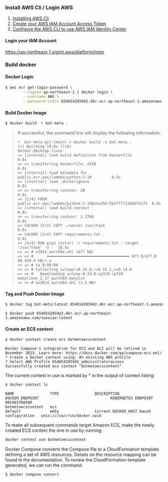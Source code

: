 ### 

### Install AWS Cli / Login AWS
1. [Installing AWS Cli](https://docs.aws.amazon.com/cli/latest/userguide/cli-chap-welcome.html)
2. [Create your AWS IAM Account Access Token](https://docs.aws.amazon.com/IAM/latest/UserGuide/id_credentials_access-keys.html)
3. [Configure the AWS CLI to use AWS IAM Identity Center](https://docs.aws.amazon.com/cli/latest/userguide/sso-configure-profile-token.html#sso-configure-profile-token-auto-sso) 

#### Login your IAM Account
https://ap-northeast-1.signin.aws/platform/login

### Build docker

#### Docker Login 

```bash
$ aws ecr get-login-password \
        --region ap-northeast-1 | docker login \
        --username AWS \
        --password-stdin 654654285942.dkr.ecr.ap-northeast-1.amazonaws.com/xuexiao
```

#### Build Docker Image
```bash
$ docker build -t bot-meta .
```

> If successful, the command line will display the following information:
> 
> ```
> ➜  bot-meta git:(main) ✗ docker build -t bot-meta .
> [+] Building 19.0s (7/8)                                   docker:desktop-linux
> => [internal] load build definition from Dockerfile                       0.0s
> => => transferring dockerfile: 432B                                       0.0s
> => [internal] load metadata for public.ecr.aws/lambda/python:3.10         0.5s
> => [internal] load .dockerignore                                          0.0s
> => => transferring context: 2B                                            0.0s
> => [1/4] FROM public.ecr.aws/lambda/python:3.10@sha256:5b2fff723b6dfd1f4  0.0s
> => [internal] load build context                                          0.0s
> => => transferring context: 1.27kB                                        0.0s
> => CACHED [2/4] COPY ./server /var/task                                   0.0s
> => CACHED [3/4] COPY requirements.txt .                                   0.0s
> => [4/4] RUN pip3 install -r requirements.txt --target "/var/task" -U -  18.5s
> => => # x2014_aarch64.whl (677 kB)
> => => #      ━━━━━━━━━━━━━━━━━━━━━━━━━━━━━━━━━━━━━ 677.0/677.0 kB 439.9 kB/s e
> => => # ta 0:00:00
> => => # Collecting uvloop!=0.15.0,!=0.15.1,>=0.14.0
> => => #   Downloading uvloop-0.19.0-cp310-cp310-manylinux_2_17_aarch64.manylin
> => => # ux2014_aarch64.whl (3.4 MB)
> ```

#### Tag and Push Docker Image

```bash
$ docker tag bot-meta:latest 654654285942.dkr.ecr.ap-northeast-1.amazonaws.com/xuexiao:latest
```

```
$ docker push 654654285942.dkr.ecr.ap-northeast-1.amazonaws.com/xuexiao:latest
```


#### Create an ECS context
```bash
$ docker context create ecs botmetaecscontext
```

```
Docker Compose's integration for ECS and ACI will be retired in November 2023. Learn more: https://docs.docker.com/go/compose-ecs-eol/
? Create a Docker context using: An existing AWS profile
? Select AWS Profile 654654285942_administratoraccess
Successfully created ecs context "botmetaecscontext"
```

The current context in use is marked by  * in the output of context listing:

```bash
$ docker context ls
```

```
NAME                TYPE                DESCRIPTION                               DOCKER ENDPOINT                                KUBERNETES ENDPOINT   ORCHESTRATOR
botmetaecscontext   ecs
default             moby                Current DOCKER_HOST based configuration   unix:///var/run/docker.sock
```

To make all subsequent commands target Amazon ECS, make the newly created ECS context the one in use by running:

```bash
docker context use botmetaecscontext
```


Docker Compose converts the Compose file to a CloudFormation template defining a set of AWS resources. Details on the resource mapping can be found in the documentation. To review the CloudFormation template generated, we can run the command:

```bash
$ docker compose convert
```